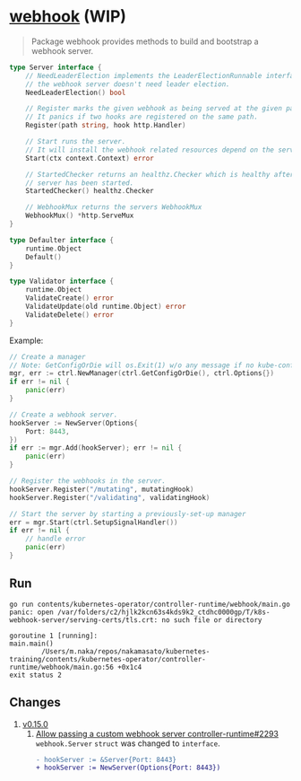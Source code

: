 # [webhook](https://pkg.go.dev/sigs.k8s.io/controller-runtime/pkg/webhook) (WIP)

> Package webhook provides methods to build and bootstrap a webhook server.

```go
type Server interface {
	// NeedLeaderElection implements the LeaderElectionRunnable interface, which indicates
	// the webhook server doesn't need leader election.
	NeedLeaderElection() bool

	// Register marks the given webhook as being served at the given path.
	// It panics if two hooks are registered on the same path.
	Register(path string, hook http.Handler)

	// Start runs the server.
	// It will install the webhook related resources depend on the server configuration.
	Start(ctx context.Context) error

	// StartedChecker returns an healthz.Checker which is healthy after the
	// server has been started.
	StartedChecker() healthz.Checker

	// WebhookMux returns the servers WebhookMux
	WebhookMux() *http.ServeMux
}
```

```go
type Defaulter interface {
	runtime.Object
	Default()
}
```

```go
type Validator interface {
	runtime.Object
	ValidateCreate() error
	ValidateUpdate(old runtime.Object) error
	ValidateDelete() error
}
```

Example:

```go
// Create a manager
// Note: GetConfigOrDie will os.Exit(1) w/o any message if no kube-config can be found
mgr, err := ctrl.NewManager(ctrl.GetConfigOrDie(), ctrl.Options{})
if err != nil {
	panic(err)
}

// Create a webhook server.
hookServer := NewServer(Options{
	Port: 8443,
})
if err := mgr.Add(hookServer); err != nil {
	panic(err)
}

// Register the webhooks in the server.
hookServer.Register("/mutating", mutatingHook)
hookServer.Register("/validating", validatingHook)

// Start the server by starting a previously-set-up manager
err = mgr.Start(ctrl.SetupSignalHandler())
if err != nil {
	// handle error
	panic(err)
}
```

## Run

```
go run contents/kubernetes-operator/controller-runtime/webhook/main.go
panic: open /var/folders/c2/hjlk2kcn63s4kds9k2_ctdhc0000gp/T/k8s-webhook-server/serving-certs/tls.crt: no such file or directory

goroutine 1 [running]:
main.main()
        /Users/m.naka/repos/nakamasato/kubernetes-training/contents/kubernetes-operator/controller-runtime/webhook/main.go:56 +0x1c4
exit status 2
```

## Changes

1. [v0.15.0](https://github.com/kubernetes-sigs/controller-runtime/releases/tag/v0.15.0)
	1. [Allow passing a custom webhook server controller-runtime#2293](https://github.com/kubernetes-sigs/controller-runtime/pull/2293) `webhook.Server` `struct` was changed to `interface`.
		```diff
		- hookServer := &Server{Port: 8443}
		+ hookServer := NewServer(Options{Port: 8443})
		```
